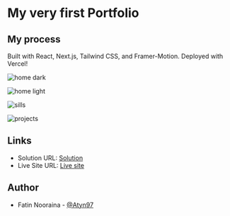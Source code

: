 # My very first Portfolio

## My process

Built with React, Next.js, Tailwind CSS, and Framer-Motion. Deployed with Vercel! 


![home dark](https://github.com/Atyn97/portfolio-v1/assets/123813011/3df64f33-6d15-4ec5-9842-84bc74c6a643)

![home light](https://github.com/Atyn97/portfolio-v1/assets/123813011/c5a1f0e8-f19f-41d6-aefe-0c5b69d8f3c4)

![sills](https://github.com/Atyn97/portfolio-v1/assets/123813011/585690e9-2783-4826-ae71-f48f34057663)

![projects](https://github.com/Atyn97/portfolio-v1/assets/123813011/c4ce5117-7c2a-45a9-b237-baadeb1be2a3)

## Links

- Solution URL: [Solution](https://github.com/Atyn97/portfolio-v2)
- Live Site URL: [Live site](https://fatin-v2.vercel.app/)

## Author

- Fatin Nooraina - [@Atyn97](https://github.com/Atyn97)

